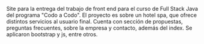 Site para la entrega del trabajo de front end para el curso de Full Stack Java del programa "Codo a Codo".
El proyecto es sobre un hotel spa, que ofrece distintos servicios al usuario final. Cuenta con sección de propuestas, preguntas frecuentes, sobre la empresa y contacto, además del index. Se aplicaron bootstrap y js, entre otros.
